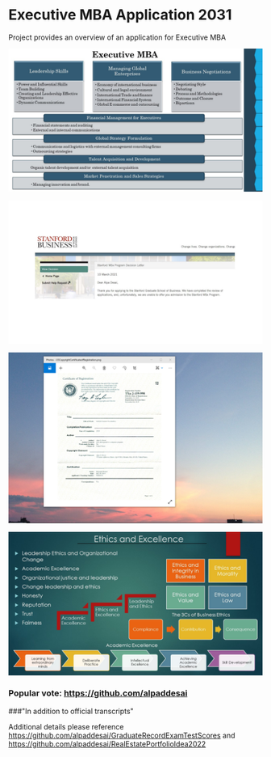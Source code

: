 # Executive MBA Application 2031

Project provides an overview of an application for Executive MBA

![image](ExecutiveMBA.jpg)

![image](StanfordBusinessSchool.jpg)

![image](USCopyrightCertificate.png)

![image](Ethics.jpg)

### Popular vote: https://github.com/alpaddesai
###"In addition to official transcripts"

Additional details please reference https://github.com/alpaddesai/GraduateRecordExamTestScores and https://github.com/alpaddesai/RealEstatePortfolioIdea2022

